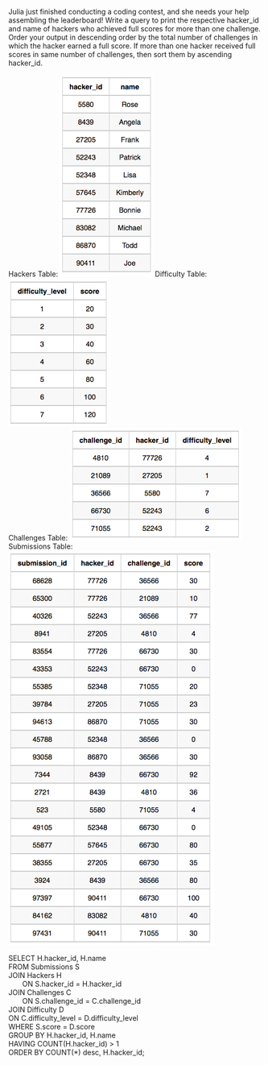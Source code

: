 Julia just finished conducting a coding contest, and she needs your help assembling the leaderboard! Write a query to print the respective hacker_id and name of hackers who achieved full scores for more than one challenge. Order your output in descending order by the total number of challenges in which the hacker earned a full score. If more than one hacker received full scores in same number of challenges, then sort them by ascending hacker_id.

Hackers Table: ![img_9.png](img_9.png)
Difficulty Table: ![img_10.png](img_10.png) \
Challenges Table: ![img_11.png](img_11.png) \
Submissions Table: ![img_12.png](img_12.png)  


SELECT H.hacker_id, H.name \
FROM Submissions S \
JOIN Hackers H \
&nbsp;&nbsp;&nbsp;&nbsp;&nbsp;&nbsp;  ON S.hacker_id = H.hacker_id \
JOIN Challenges C \
&nbsp;&nbsp;&nbsp;&nbsp;&nbsp;&nbsp;  ON S.challenge_id = C.challenge_id \
JOIN Difficulty D \
ON C.difficulty_level = D.difficulty_level\
WHERE S.score = D.score\
GROUP BY H.hacker_id, H.name\
HAVING COUNT(H.hacker_id) > 1\
ORDER BY COUNT(*) desc, H.hacker_id;
